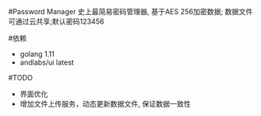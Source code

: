 #Password Manager
史上最简易密码管理器, 基于AES 256加密数据; 数据文件可通过云共享;默认密码123456

#依赖
* golang 1.11
* andlabs/ui latest

#TODO
* 界面优化
* 增加文件上传服务，动态更新数据文件, 保证数据一致性